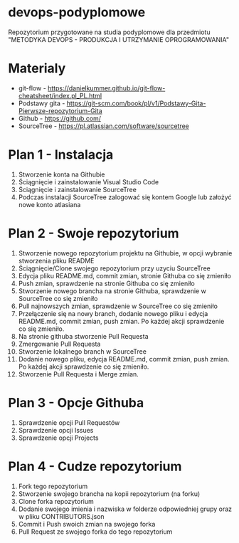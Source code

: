 # devops-podyplomowe

Repozytorium przygotowane na studia podyplomowe dla przedmiotu "METODYKA DEVOPS - PRODUKCJA I UTRZYMANIE OPROGRAMOWANIA"

# Materialy

- git-flow - https://danielkummer.github.io/git-flow-cheatsheet/index.pl_PL.html
- Podstawy gita - https://git-scm.com/book/pl/v1/Podstawy-Gita-Pierwsze-repozytorium-Gita
- Github - https://github.com/
- SourceTree - https://pl.atlassian.com/software/sourcetree

# Plan 1 - Instalacja

1. Stworzenie konta na Githubie
2. Ściągnięcie i zainstalowanie Visual Studio Code
3. Ściągnięcie i zainstalowanie SourceTree
4. Podczas instalacji SourceTree zalogować się kontem Google lub założyć nowe konto atlasiana

# Plan 2 - Swoje repozytorium

1. Stworzenie nowego repozytorium projektu na Githubie, w opcji wybranie stworzenia pliku README
2. Ściągnięcie/Clone swojego repozytorium przy uzyciu SourceTree
3. Edycja pliku README.md, commit zmian, stronie Githuba co się zmieniło
4. Push zmian, sprawdzenie na stronie Githuba co się zmieniło
5. Stworzenie nowego brancha na stronie Githuba, sprawdzenie w SourceTree co się zmieniło
6. Pull najnowszych zmian, sprawdzenie w SourceTree co się zmieniło
7. Przełączenie się na nowy branch, dodanie nowego pliku i edycja README.md, commit zmian, push zmian. Po każdej akcji sprawdzenie co się zmieniło.
8. Na stronie githuba stworzenie Pull Requesta
9. Zmergowanie Pull Requesta
10. Stworzenie lokalnego branch w SourceTree
11. Dodanie nowego pliku, edycja README.md, commit zmian, push zmian. Po każdej akcji sprawdzenie co się zmieniło.
12. Stworzenie Pull Requesta i Merge zmian.

# Plan 3 - Opcje Githuba

1. Sprawdzenie opcji Pull Requestów
2. Sprawdzenie opcji Issues
3. Sprawdzenie opcji Projects

# Plan 4 - Cudze repozytorium

1. Fork tego repozytorium
2. Stworzenie swojego brancha na kopii repozytorium (na forku)
3. Clone forka repozytorium
4. Dodanie swojego imienia i nazwiska w folderze odpowiedniej grupy oraz w pliku CONTRIBUTORS.json
5. Commit i Push swoich zmian na swojego forka
6. Pull Request ze swojego forka do tego repozytorium
